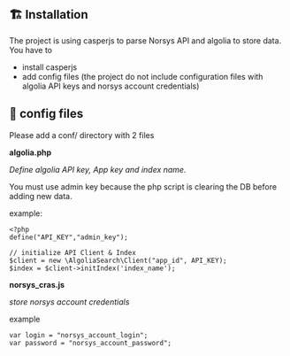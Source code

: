 ## 🏗 Installation
The project is using casperjs to parse Norsys API and algolia to store data.
You have to
- install casperjs 
- add config files (the project do not include configuration files with algolia API keys and norsys account credentials)

## 🔧 config files

Please add a conf/ directory with 2 files

**algolia.php**

_Define algolia API key, App key and index name._

You must use admin key because the php script is clearing the DB before adding new data.

example:
```
<?php
define("API_KEY","admin_key");

// initialize API Client & Index
$client = new \AlgoliaSearch\Client("app_id", API_KEY);
$index = $client->initIndex('index_name');
```


**norsys_cras.js**

_store norsys account credentials_

example
```
var login = "norsys_account_login";
var password = "norsys_account_password";
```
